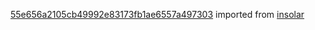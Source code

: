 [55e656a2105cb49992e83173fb1ae6557a497303](https://github.com/insolar/insolar/commit/55e656a2105cb49992e83173fb1ae6557a497303) imported from [insolar](https://github.com/insolar/insolar)
